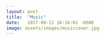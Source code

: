 ```yaml
---
layout: post
title:  "Music"
date:   2017-08-12 16:16:01 -0600
image: assets/images/musiccover.jpg
---
```

